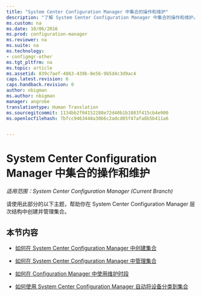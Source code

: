 ```yaml
---
title: "System Center Configuration Manager 中集合的操作和维护"
description: "了解 System Center Configuration Manager 中集合的操作和维护。"
ms.custom: na
ms.date: 10/06/2016
ms.prod: configuration-manager
ms.reviewer: na
ms.suite: na
ms.technology:
- configmgr-other
ms.tgt_pltfrm: na
ms.topic: article
ms.assetid: 839c7aef-4863-439b-8e56-9b5d4c3d9ac4
caps.latest.revision: 6
caps.handback.revision: 0
author: nbigman
ms.author: nbigman
manager: angrobe
translationtype: Human Translation
ms.sourcegitcommit: 1134bb2f04152288e72d40b1b1083f415cb4e900
ms.openlocfilehash: 7bfcc9463448a30b6c2adcd05f47afa8b5b411a6


---
```

# <a name="operations-and-maintenance-for-collections-in-system-center-configuration-manager"></a>System Center Configuration Manager 中集合的操作和维护

*适用范围：System Center Configuration Manager (Current Branch)*

请使用此部分的以下主题，帮助你在 System Center Configuration Manager 层次结构中创建并管理集合。  

## <a name="in-this-section"></a>本节内容  

-   [如何在 System Center Configuration Manager 中创建集合](../../../../core/clients/manage/collections/create-collections.md)  

-   [如何在 System Center Configuration Manager 中管理集合](../../../../core/clients/manage/collections/manage-collections.md)  

-   [如何在 Configuration Manager 中使用维护时段](../../../../core/clients/manage/collections/use-maintenance-windows.md)  

-   [如何使用 System Center Configuration Manager 自动将设备分类到集合](../../../../core/clients/manage/collections/automatically-categorize-devices-into-collections.md)



<!--HONumber=Nov16_HO1-->


